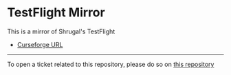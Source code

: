 # TestFlight Mirror

This is a mirror of Shrugal's TestFlight

- [Curseforge URL](https://www.curseforge.com/wow/addons/testflight)

----

To open a ticket related to this repository, please do so on [this repository](https://github.com/curseforge-mirror/.github)